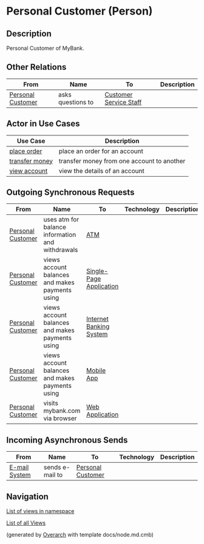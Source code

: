 
# Personal Customer (Person)
## Description
Personal Customer of MyBank.

## Other Relations
| From | Name | To | Description |
|---|---|---|---|
| [Personal Customer](../mybank/personal-customer.md) | asks questions to | [Customer Service Staff](../mybank/customer-channels/customer-service-staff.md) |  |
## Actor in Use Cases
| Use Case | Description |
|---|---|
| [place order](../mybank/digital-banking/internet-banking-system/place-order.md)| place an order for an account |
| [transfer money](../mybank/digital-banking/internet-banking-system/transfer-money.md)| transfer money from one account to another |
| [view account](../mybank/digital-banking/internet-banking-system/view-account.md)| view the details of an account |
## Outgoing Synchronous Requests 
| From | Name | To | Technology | Description |
|---|---|---|---|---|
| [Personal Customer](../mybank/personal-customer.md) | uses atm for balance information and withdrawals | [ATM](../mybank/customer-channels/atm.md) |  |
| [Personal Customer](../mybank/personal-customer.md) | views account balances and makes payments using | [Single-Page Application](../mybank/digital-banking/internet-banking-system/single-page-app.md) |  |
| [Personal Customer](../mybank/personal-customer.md) | views account balances and makes payments using | [Internet Banking System](../mybank/digital-banking/internet-banking-system/internet-banking-system.md) |  |
| [Personal Customer](../mybank/personal-customer.md) | views account balances and makes payments using | [Mobile App](../mybank/digital-banking/internet-banking-system/mobile-app.md) |  |
| [Personal Customer](../mybank/personal-customer.md) | visits mybank.com via browser | [Web Application](../mybank/digital-banking/internet-banking-system/web-app.md) |  |
## Incoming Asynchronous Sends
| From | Name | To | Technology | Description |
|---|---|---|---|---|
| [E-mail System](../mybank/email-system.md) | sends e-mail to | [Personal Customer](../mybank/personal-customer.md) |  |


## Navigation
[List of views in namespace](./views-in-namespace.md)

[List of all Views](../views.md)


(generated by [Overarch](https://github.com/soulspace-org/overarch) with template docs/node.md.cmb)
